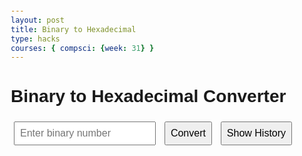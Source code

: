 ```yaml
---
layout: post
title: Binary to Hexadecimal
type: hacks
courses: { compsci: {week: 31} }
---
```


<style>
    body { 
        font-family: Arial, sans-serif; 
        margin: 20px; 
    }
    input, button { 
        margin: 5px; 
        padding: 8px; 
        font-size: 16px; 
    }
    #history { 
        margin-top: 20px; 
    }
  </style>

  <h1>Binary to Hexadecimal Converter</h1>

  <input type="text" id="binaryInput" placeholder="Enter binary number">
  <button onclick="convertBinaryToHex()">Convert</button>
  <button onclick="showHistory()">Show History</button>

  <h2 id="result"></h2>

  <div id="history"></div>

  <script>
    function convertBinaryToHex() {
      const binaryStr = document.getElementById('binaryInput').value.trim();
      if (!/^[01]+$/.test(binaryStr)) {
        document.getElementById('result').textContent = "Invalid binary number.";
        return;
      }

      const decimal = parseInt(binaryStr, 2);
      const hexStr = decimal.toString(16).toUpperCase();

      document.getElementById('result').textContent = `Hexadecimal: ${hexStr}`;

      let history = JSON.parse(localStorage.getItem('conversionHistory')) || [];
      history.push({ binary: binaryStr, hexadecimal: hexStr });
      localStorage.setItem('conversionHistory', JSON.stringify(history));
    }

    function showHistory() {
      const historyDiv = document.getElementById('history');
      const history = JSON.parse(localStorage.getItem('conversionHistory')) || [];

      if (history.length === 0) {
        historyDiv.innerHTML = "<p>No history found.</p>";
        return;
      }

      let html = "<h3>Conversion History:</h3><ul>";
      history.forEach(item => {
        html += `<li>Binary: ${item.binary} ➔ Hexadecimal: ${item.hexadecimal}</li>`;
      });
      html += "</ul>";

      historyDiv.innerHTML = html;
    }
  </script>